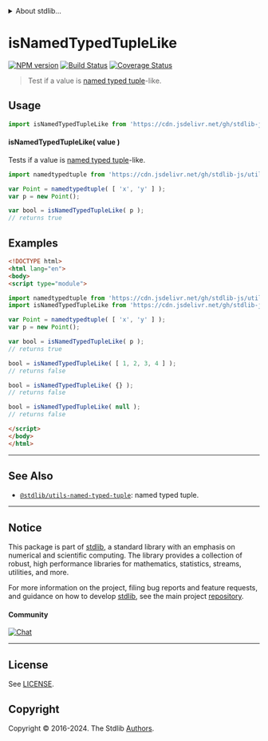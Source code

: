 <!--

@license Apache-2.0

Copyright (c) 2018 The Stdlib Authors.

Licensed under the Apache License, Version 2.0 (the "License");
you may not use this file except in compliance with the License.
You may obtain a copy of the License at

   http://www.apache.org/licenses/LICENSE-2.0

Unless required by applicable law or agreed to in writing, software
distributed under the License is distributed on an "AS IS" BASIS,
WITHOUT WARRANTIES OR CONDITIONS OF ANY KIND, either express or implied.
See the License for the specific language governing permissions and
limitations under the License.

-->


<details>
  <summary>
    About stdlib...
  </summary>
  <p>We believe in a future in which the web is a preferred environment for numerical computation. To help realize this future, we've built stdlib. stdlib is a standard library, with an emphasis on numerical and scientific computation, written in JavaScript (and C) for execution in browsers and in Node.js.</p>
  <p>The library is fully decomposable, being architected in such a way that you can swap out and mix and match APIs and functionality to cater to your exact preferences and use cases.</p>
  <p>When you use stdlib, you can be absolutely certain that you are using the most thorough, rigorous, well-written, studied, documented, tested, measured, and high-quality code out there.</p>
  <p>To join us in bringing numerical computing to the web, get started by checking us out on <a href="https://github.com/stdlib-js/stdlib">GitHub</a>, and please consider <a href="https://opencollective.com/stdlib">financially supporting stdlib</a>. We greatly appreciate your continued support!</p>
</details>

# isNamedTypedTupleLike

[![NPM version][npm-image]][npm-url] [![Build Status][test-image]][test-url] [![Coverage Status][coverage-image]][coverage-url] <!-- [![dependencies][dependencies-image]][dependencies-url] -->

> Test if a value is [named typed tuple][@stdlib/utils/named-typed-tuple]-like.



<section class="usage">

## Usage

```javascript
import isNamedTypedTupleLike from 'https://cdn.jsdelivr.net/gh/stdlib-js/assert-is-named-typed-tuple-like@esm/index.mjs';
```

#### isNamedTypedTupleLike( value )

Tests if a value is [named typed tuple][@stdlib/utils/named-typed-tuple]-like.

```javascript
import namedtypedtuple from 'https://cdn.jsdelivr.net/gh/stdlib-js/utils-named-typed-tuple@esm/index.mjs';

var Point = namedtypedtuple( [ 'x', 'y' ] );
var p = new Point();

var bool = isNamedTypedTupleLike( p );
// returns true
```

</section>

<!-- /.usage -->

<section class="examples">

## Examples

<!-- eslint no-undef: "error" -->

```html
<!DOCTYPE html>
<html lang="en">
<body>
<script type="module">

import namedtypedtuple from 'https://cdn.jsdelivr.net/gh/stdlib-js/utils-named-typed-tuple@esm/index.mjs';
import isNamedTypedTupleLike from 'https://cdn.jsdelivr.net/gh/stdlib-js/assert-is-named-typed-tuple-like@esm/index.mjs';

var Point = namedtypedtuple( [ 'x', 'y' ] );
var p = new Point();

var bool = isNamedTypedTupleLike( p );
// returns true

bool = isNamedTypedTupleLike( [ 1, 2, 3, 4 ] );
// returns false

bool = isNamedTypedTupleLike( {} );
// returns false

bool = isNamedTypedTupleLike( null );
// returns false

</script>
</body>
</html>
```

</section>

<!-- /.examples -->

<!-- Section for related `stdlib` packages. Do not manually edit this section, as it is automatically populated. -->

<section class="related">

* * *

## See Also

-   <span class="package-name">[`@stdlib/utils-named-typed-tuple`][@stdlib/utils/named-typed-tuple]</span><span class="delimiter">: </span><span class="description">named typed tuple.</span>

</section>

<!-- /.related -->

<!-- Section for all links. Make sure to keep an empty line after the `section` element and another before the `/section` close. -->


<section class="main-repo" >

* * *

## Notice

This package is part of [stdlib][stdlib], a standard library with an emphasis on numerical and scientific computing. The library provides a collection of robust, high performance libraries for mathematics, statistics, streams, utilities, and more.

For more information on the project, filing bug reports and feature requests, and guidance on how to develop [stdlib][stdlib], see the main project [repository][stdlib].

#### Community

[![Chat][chat-image]][chat-url]

---

## License

See [LICENSE][stdlib-license].


## Copyright

Copyright &copy; 2016-2024. The Stdlib [Authors][stdlib-authors].

</section>

<!-- /.stdlib -->

<!-- Section for all links. Make sure to keep an empty line after the `section` element and another before the `/section` close. -->

<section class="links">

[npm-image]: http://img.shields.io/npm/v/@stdlib/assert-is-named-typed-tuple-like.svg
[npm-url]: https://npmjs.org/package/@stdlib/assert-is-named-typed-tuple-like

[test-image]: https://github.com/stdlib-js/assert-is-named-typed-tuple-like/actions/workflows/test.yml/badge.svg?branch=v0.2.2
[test-url]: https://github.com/stdlib-js/assert-is-named-typed-tuple-like/actions/workflows/test.yml?query=branch:v0.2.2

[coverage-image]: https://img.shields.io/codecov/c/github/stdlib-js/assert-is-named-typed-tuple-like/main.svg
[coverage-url]: https://codecov.io/github/stdlib-js/assert-is-named-typed-tuple-like?branch=main

<!--

[dependencies-image]: https://img.shields.io/david/stdlib-js/assert-is-named-typed-tuple-like.svg
[dependencies-url]: https://david-dm.org/stdlib-js/assert-is-named-typed-tuple-like/main

-->

[chat-image]: https://img.shields.io/gitter/room/stdlib-js/stdlib.svg
[chat-url]: https://app.gitter.im/#/room/#stdlib-js_stdlib:gitter.im

[stdlib]: https://github.com/stdlib-js/stdlib

[stdlib-authors]: https://github.com/stdlib-js/stdlib/graphs/contributors

[umd]: https://github.com/umdjs/umd
[es-module]: https://developer.mozilla.org/en-US/docs/Web/JavaScript/Guide/Modules

[deno-url]: https://github.com/stdlib-js/assert-is-named-typed-tuple-like/tree/deno
[deno-readme]: https://github.com/stdlib-js/assert-is-named-typed-tuple-like/blob/deno/README.md
[umd-url]: https://github.com/stdlib-js/assert-is-named-typed-tuple-like/tree/umd
[umd-readme]: https://github.com/stdlib-js/assert-is-named-typed-tuple-like/blob/umd/README.md
[esm-url]: https://github.com/stdlib-js/assert-is-named-typed-tuple-like/tree/esm
[esm-readme]: https://github.com/stdlib-js/assert-is-named-typed-tuple-like/blob/esm/README.md
[branches-url]: https://github.com/stdlib-js/assert-is-named-typed-tuple-like/blob/main/branches.md

[stdlib-license]: https://raw.githubusercontent.com/stdlib-js/assert-is-named-typed-tuple-like/main/LICENSE

<!-- <related-links> -->

[@stdlib/utils/named-typed-tuple]: https://github.com/stdlib-js/utils-named-typed-tuple/tree/esm

<!-- </related-links> -->

</section>

<!-- /.links -->
